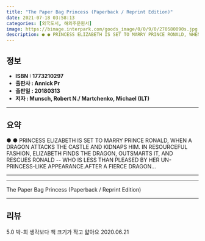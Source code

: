 ```yaml
---
title: "The Paper Bag Princess (Paperback / Reprint Edition)"
date: 2021-07-18 03:58:13
categories: [외국도서, 해외주문원서]
image: https://bimage.interpark.com/goods_image/0/0/9/0/270580090s.jpg
description: ● ● PRINCESS ELIZABETH IS SET TO MARRY PRINCE RONALD, WHEN A DRAGON ATTACKS THE CASTLE AND KIDNAPS HIM. IN RESOURCEFUL FASHION, ELIZABETH FINDS THE DRAGON, OU
---
```


## **정보**

- **ISBN : 1773210297**
- **출판사 : Annick Pr**
- **출판일 : 20180313**
- **저자 : Munsch, Robert N./ Martchenko, Michael (ILT)**

------



## **요약**

●  ●  PRINCESS ELIZABETH IS SET TO MARRY PRINCE RONALD, WHEN A DRAGON ATTACKS THE CASTLE AND KIDNAPS HIM. IN RESOURCEFUL FASHION, ELIZABETH FINDS THE DRAGON, OUTSMARTS IT, AND RESCUES RONALD -- WHO IS LESS THAN PLEASED BY HER UN-PRINCESS-LIKE APPEARANCE.AFTER A FIERCE DRAGON... 

------



------


The Paper Bag Princess (Paperback / Reprint Edition) 

------


## **리뷰** 

5.0 박-희 생각보다 책 크기가 작고 얇아요 2020.06.21 <br/>